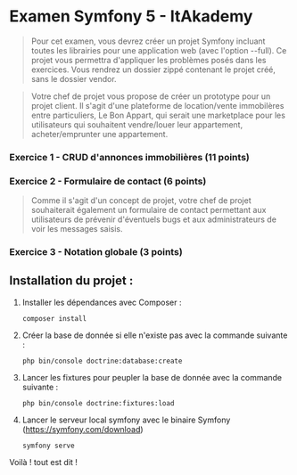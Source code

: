 # Examen Symfony 5 - ItAkademy
  > Pour cet examen, vous devrez créer un projet Symfony incluant toutes les librairies pour une application web (avec l'option --full). Ce projet vous permettra d'appliquer les problèmes posés dans les exercices. Vous rendrez un dossier zippé contenant le projet créé, sans le dossier vendor.
  
  > Votre chef de projet vous propose de créer un prototype pour un projet client. Il s'agit d'une plateforme de location/vente immobilères entre particuliers, Le Bon Appart, qui serait une marketplace pour les utilisateurs qui souhaitent vendre/louer leur appartement, acheter/emprunter une appartement.
### Exercice 1 - CRUD d'annonces immobilières (11 points)
### Exercice 2 - Formulaire de contact (6 points)
> Comme il s'agit d'un concept de projet, votre chef de projet souhaiterait également un formulaire de contact permettant aux utilisateurs de prévenir d'éventuels bugs et aux administrateurs de voir les messages saisis.
### Exercice 3 - Notation globale (3 points)

## Installation du projet :

1. Installer les dépendances avec Composer :
    ```shell script
    composer install
    ```
2. Créer la base de donnée si elle n'existe pas avec la commande suivante :
    ```shell script
    php bin/console doctrine:database:create
    ```
3. Lancer les fixtures pour peupler la base de donnée avec la commande suivante :
    ```shell script
    php bin/console doctrine:fixtures:load
    ```
4. Lancer le serveur local symfony avec le binaire Symfony (https://symfony.com/download)
    ```shell script
    symfony serve
    ```

Voilà ! tout est dit !
